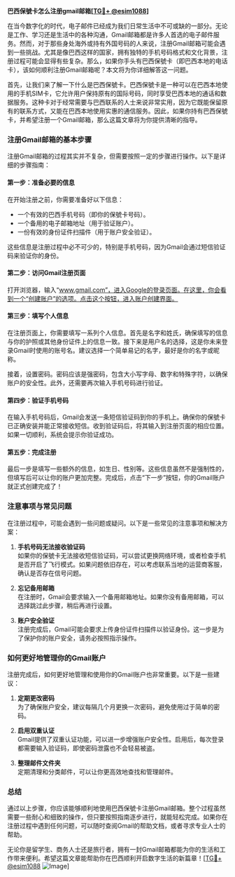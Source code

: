 **巴西保號卡怎么注册gmail邮箱[[TG💪+ @esim1088](https://t.me/s/esim1088)]**

在当今数字化的时代，电子邮件已经成为我们日常生活中不可或缺的一部分。无论是工作、学习还是生活中的各种沟通，Gmail邮箱都是许多人首选的电子邮件服务。然而，对于那些身处海外或持有外国号码的人来说，注册Gmail邮箱可能会遇到一些挑战。尤其是像巴西这样的国家，拥有独特的手机号码格式和文化背景，注册过程可能会显得有些复杂。那么，如果你手头有巴西保號卡（即巴西本地的电话卡），该如何顺利注册Gmail邮箱呢？本文将为你详细解答这一问题。

首先，让我们来了解一下什么是巴西保號卡。巴西保號卡是一种可以在巴西本地使用的手机SIM卡，它允许用户保持原有的国际号码，同时享受巴西本地的通话和数据服务。这种卡对于经常需要与巴西联系的人士来说非常实用，因为它既能保留原有的联系方式，又能在巴西本地使用实惠的通信服务。因此，如果你持有巴西保號卡，并希望注册一个Gmail邮箱，那么这篇文章将为你提供清晰的指导。

### 注册Gmail邮箱的基本步骤

注册Gmail邮箱的过程其实并不复杂，但需要按照一定的步骤进行操作。以下是详细的步骤指南：

#### 第一步：准备必要的信息

在开始注册之前，你需要准备好以下信息：
- 一个有效的巴西手机号码（即你的保號卡号码）。
- 一个备用的电子邮箱地址（用于验证账户）。
- 一份有效的身份证件扫描件（用于账户安全验证）。

这些信息是注册过程中必不可少的，特别是手机号码，因为Gmail会通过短信验证码来验证你的身份。

#### 第二步：访问Gmail注册页面

打开浏览器，输入“www.gmail.com”，进入Google的登录页面。在这里，你会看到一个“创建账户”的选项。点击这个按钮，进入账户创建界面。

#### 第三步：填写个人信息

在注册页面上，你需要填写一系列个人信息。首先是名字和姓氏，确保填写的信息与你的护照或其他身份证件上的信息一致。接下来是用户名的选择，这是你未来登录Gmail时使用的账号名。建议选择一个简单易记的名字，最好是你的名字或昵称。

接着，设置密码。密码应该是强密码，包含大小写字母、数字和特殊字符，以确保账户的安全性。此外，还需要再次输入手机号码进行验证。

#### 第四步：验证手机号码

在输入手机号码后，Gmail会发送一条短信验证码到你的手机上。确保你的保號卡已正确安装并能正常接收短信。收到验证码后，将其输入到注册页面的相应位置。如果一切顺利，系统会提示你验证成功。

#### 第五步：完成注册

最后一步是填写一些额外的信息，如生日、性别等。这些信息虽然不是强制性的，但填写后可以让你的账户更加完整。完成后，点击“下一步”按钮，你的Gmail账户就正式创建完成了！

### 注意事项与常见问题

在注册过程中，可能会遇到一些问题或疑问。以下是一些常见的注意事项和解决方案：

1. **手机号码无法接收验证码**  
   如果你的保號卡无法接收短信验证码，可以尝试更换网络环境，或者检查手机是否开启了飞行模式。如果问题依旧存在，可以考虑联系当地的运营商客服，确认是否存在信号问题。

2. **忘记备用邮箱**  
   在注册时，Gmail会要求输入一个备用邮箱地址。如果你没有备用邮箱，可以选择跳过此步骤，稍后再进行设置。

3. **账户安全验证**  
   注册完成后，Gmail可能会要求上传身份证件扫描件以验证身份。这一步是为了保护你的账户安全，请务必按照指示操作。

### 如何更好地管理你的Gmail账户

注册完成后，如何更好地管理和使用你的Gmail账户也非常重要。以下是一些建议：

1. **定期更改密码**  
   为了确保账户安全，建议每隔几个月更换一次密码，避免使用过于简单的密码。

2. **启用双重认证**  
   Gmail提供了双重认证功能，可以进一步增强账户安全性。启用后，每次登录都需要输入验证码，即使密码泄露也不会轻易被盗。

3. **整理邮件文件夹**  
   定期清理和分类邮件，可以让你更高效地查找和管理邮件。

### 总结

通过以上步骤，你应该能够顺利地使用巴西保號卡注册Gmail邮箱。整个过程虽然需要一些耐心和细致的操作，但只要按照指南逐步进行，就能轻松完成。如果你在注册过程中遇到任何问题，可以随时查阅Gmail的帮助文档，或者寻求专业人士的帮助。

无论你是留学生、商务人士还是旅行者，拥有一封Gmail邮箱都能为你的生活和工作带来便利。希望这篇文章能帮助你在巴西顺利开启数字生活的新篇章！[[TG💪+ @esim1088](https://t.me/s/esim1088) ![Image](https://i.postimg.cc/4NQfJmqS/Snipaste-2025-05-13-00-14-12.png)]